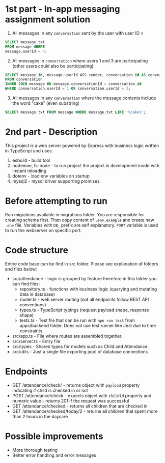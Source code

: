 # 1st part - In-app messaging assignment solution
1. All messages in any `conversation` sent by the user with user ID `4`
```sql
SELECT message.txt
FROM message WHERE
message.userId = 4;
```
2. All messages in `conversation` where users 1 and 3 are participating (other users could also be participating)
```sql
SELECT message.id, message.userId ASS sender, conversation.id AS conversation, message.txt
FROM conversation
INNER JOIN message ON message.conversationId = conversation.id
WHERE conversation.userId = 1 OR conversation.userId = 3;
```
3. All messages in any `conversation` where the message contents include the word "cake" (even substring)
```sql
SELECT message.txt FROM message WHERE message.txt LIKE '%cake%';
```

# 2nd part - Description
This project is a web server powered by Express with business logic written in TypeScript and uses:
1. esbuild - build tool
2. nodemon, ts-node - to run project the project in development mode with instant reloading
3. dotenv - load env variables on startup
4. mysql2 - mysql driver supporting promises

# Before attempting to run
Run migrations available in migrations folder. You are responsible for creating schema first. Then copy content of `.env.example` and create new `.env` file. Variables with `DB_` prefix are self explanatory. `PORT` variable is used to run the webserver on specific port.

# Code structure
Entire code base can be find in src folder. Please see explanation of folders and files below:
- src/attendance - logic is grouped by feature therefore in this folder you can find files:
  - repository.ts - functions with business logic (querying and mutating data in database)
  - router.ts - web server routing (not all endpoints follow REST API conventions)
  - types.ts - TypeScript typings (request payload shape, response shape)
  - tests.ts - Test file that can be run with `npm run test` from apps/backend folder. Does not use test runner like Jest due to time constraints.
- src/app.ts - File where routes are assembled together.
- src/server.ts - Entry file
- src/types - Shared types for models such as Child and Attendance.
- src/utils - Just a single file exporting pool of database connections

# Endpoints
- GET /attendance/check/<childId> - returns object with `payload` property indicating if child is checked in or not
- POST /attendance/check - expects object with `childId` property and numeric value - returns 201 if the request was successful
- GET /attendance/checked - returns all children that are checked in
- GET /attendance/checked/today/2 - returns all children that spent more than 2 hours in the daycare

# Possible improvements
- More thorough testing
- Better error handling and error messages